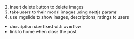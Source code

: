 2. insert delete button to delete images
3. take users to their modal images using nextjs params 
4. use imgslide to show images, descriptions, ratings to users


* description size fixed with overflow 
* link to home when close the post